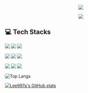 <!--header-->
<p align='center'>
  <img src="https://capsule-render.vercel.app/api?type=waving&color=ACBCFF&fontColor=0F1035&height=200&section=header&text=Welcome+to+DongWoo's+Github!✋&fontSize=40"/>
</p>

<!--badge -->
<p align='center'>
   <!-- gmail -->
  <img src="https://img.shields.io/badge/ehddn5476@gmail.com-EA4335?style=flat-squre&logo=gmail&logoColor=white"/>
</p>

<!-- 기술스택 -->
## 💻 Tech Stacks
<!-- backend -->
<p>
  <img src="https://img.shields.io/badge/Java-b07219?style=flat-square&logoColor=white"/>
  <img src="https://img.shields.io/badge/Spring Boot-6DB33f?style=flat-square&logo=Springboot&logoColor=white"/>
  <img src="https://img.shields.io/badge/MySQL-4479A1?style=flat-square&logo=mysql&logoColor=white"/>
</p>

<!-- frontend -->
<p>
  <img src="https://img.shields.io/badge/HTML5-E34F26?style=flat-square&logo=html5&logoColor=white"/>
  <img src="https://img.shields.io/badge/CSS3-1572B6?style=flat-square&logo=css3&logoColor=white"/>
  <img src="https://img.shields.io/badge/JavaScript-F7Df1E?style=flat-square&logo=javascript&logoColor=White"/>
</p>

<!-- EX -->
<p>
  <img src="https://img.shields.io/badge/Git-F05032?style=flat-square&logo=git&logoColor=White"/>
  <img src="https://img.shields.io/badge/GitHub-181717?style=flat-square&logo=github&logoColor=White"/>
  <img src="https://img.shields.io/badge/Notion-000000?style=flat-square&logo=notion&logoColor=White"/>
  
</p>

<!-- 언어 카드 -->
![Top Langs](https://github-readme-stats.vercel.app/api/top-langs/?username=Lee997a&layout=compact&theme=algolia)

<!-- 깃 상태 카드 -->
[![Lee997a's GitHub stats](https://github-readme-stats.vercel.app/api?username=Lee997a&show_icons=true&theme=tokyonight)](https://github.com/Lee997a/github-readme-stats)


<!--
**Lee997a/Lee997a** is a ✨ _special_ ✨ repository because its `README.md` (this file) appears on your GitHub profile.

Here are some ideas to get you started:

- 🔭 I’m currently working on ...
- 🌱 I’m currently learning ...
- 👯 I’m looking to collaborate on ...
- 🤔 I’m looking for help with ...
- 💬 Ask me about ...
- 📫 How to reach me: ...
- 😄 Pronouns: ...
- ⚡ Fun fact: ...
-->

